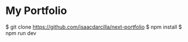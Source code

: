 # My Portfolio

$ git clone https://github.com/isaacdarcilla/next-portfolio
$ npm install
$ npm run dev

